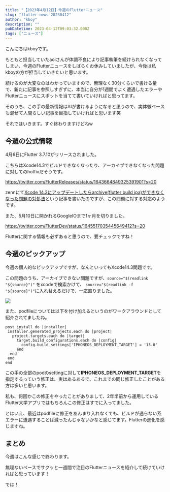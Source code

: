 ```yaml
---
title: "【2023年4月12日】今週のFlutterニュース"
slug: "flutter-news-20230412"
author: "kboy"
description: ""
pubDatetime: 2023-04-12T09:03:32.000Z
tags: ["ニュース"]
---
```


こんにちはkboyです。

もともと担当していたaoiさんが体調不良により記事執筆を続けられなくなってしまい、今週のFlutterニュースをしばらくお休みしていましたが、今後は私kboyの方が担当していきたいと思います。

続けるのが大変なのはわかっていますので、無理なく30分くらいで書ける量で、新たに記事を参照しすぎずに、本当に自分が1週間でよく遭遇したエラーやFlutterニュースにスポットを当てて書いていければと思ってます。

そのうち、この手の最新情報はAIが書けるようになると思うので、実体験ベースも混ぜて人間らしい記事を目指していければと思います笑

それではいきます。すぐ終わりますけどねw

## 今週の公式情報

4月6日にFlutter 3.7.10がリリースされました。

こちらはXcode14.3でビルドできなくなったり、アーカイブできなくなった問題に対してのhotfixだそうです。

https://twitter.com/FlutterReleases/status/1643664849325391901?s=20

zennにて[Xcode 14.3にアップデートしたらarchive(flutter build ipa)ができなくなった問題の対処法](https://zenn.dev/flutteruniv_dev/articles/528e9a2552b0cb "Xcode 14.3にアップデートしたらarchive(flutter build ipa)ができなくなった問題の対処法")という記事を書いたのですが、この問題に対する対応のようです。

また、5月10日に開かれるGoogleIOまで1ヶ月を切りました。

https://twitter.com/FlutterDev/status/1645517035445649412?s=20

Flutterに関する情報も必ずあると思うので、要チェックですね！

## 今週のピックアップ

今週の個人的なピックアップですが、なんといってもXcode14.3問題です。

この問題のうち、アーカイブできない問題ですが、`source="$(readlink "${source}")"` をxcodeで検索かけて、 `source="$(readlink -f "${source}")"`に入れ替えるだけで、一応直りました。

![](https://storage.googleapis.com/zenn-user-upload/798a7aec6406-20230401.png)

また、podfileについては以下を付け加えるというのがワークアラウンドとして紹介されてましたね。

```
post_install do |installer|
 installer.generated_projects.each do |project|
   project.targets.each do |target|
     target.build_configurations.each do |config|
       config.build_settings['IPHONEOS_DEPLOYMENT_TARGET'] = '13.0'
     end
  end
 end
end
```

この手の全部のpodのsettingに対して**IPHONEOS\_DEPLOYMENT\_TARGET**を指定するっていう修正は、実はあるあるで、これまでの同じ修正したことがある方は多いと思います。

私も、何回かこの修正をやったことがありまして、2年半前から運用しているFlutter大学アプリではもちろんこの修正はすでに入ってました。

とはいえ、最近はpodfileに修正をあんまり入れなくても、ビルドが通らない系エラーに遭遇することは減ったんじゃないかなと感じてます。Flutterの進化を感じますね。

## まとめ

今週はこんな感じで終わります。

無理ないペースでサクッと一週間で注目のFlutterニュースを紹介して続けていければと思っています！

では！